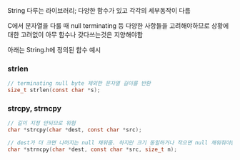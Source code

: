 String 다루는 라이브러리;
다양한 함수가 있고 각각의 세부동작이 다름

C에서 문자열을 다룰 때 null terminating 등 다양한 사항들을 고려해야하므로 상황에 대한 고려없이 아무 함수나 갖다쓰는것은 지양해야함

아래는 String.h에 정의된 함수 예시

### strlen
```c
// terminating null byte 제외한 문자열 길이를 반환
size_t strlen(const char *s);
```

### strcpy, strncpy
```c
// 길이 지정 안되므로 위험
char *strcpy(char *dest, const char *src);

// dest가 더 크면 나머지는 null 채워줌. 하지만 크기 동일하거나 작으면 null 채워줘야함
char *strncpy(char *dest, const char *src, size_t n);
```